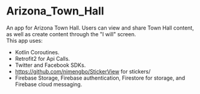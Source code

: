 # Arizona_Town_Hall

An app for Arizona Town Hall.  Users can view and share Town Hall content, as well as create content through the "I will" screen.  
This app uses:
- Kotlin Coroutines.
- Retrofit2 for Api Calls.
- Twitter and Facebook SDKs.
- https://github.com/nimengbo/StickerView for stickers/
- Firebase Storage, Firebase authentication, Firestore for storage, and Firebase cloud messaging.
